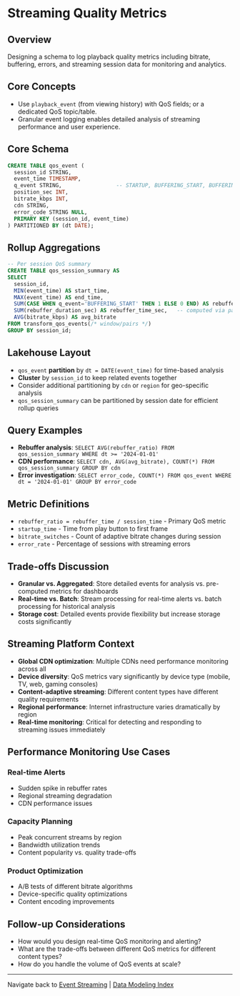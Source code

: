 # Streaming Quality Metrics

## Overview

Designing a schema to log playback quality metrics including bitrate, buffering, errors, and streaming session data for monitoring and analytics.

## Core Concepts

* Use `playback_event` (from viewing history) with QoS fields; or a dedicated QoS topic/table.
* Granular event logging enables detailed analysis of streaming performance and user experience.

## Core Schema

```sql
CREATE TABLE qos_event (
  session_id STRING,
  event_time TIMESTAMP,
  q_event STRING,                 -- STARTUP, BUFFERING_START, BUFFERING_END, BITRATE_CHANGE, ERROR
  position_sec INT,
  bitrate_kbps INT,
  cdn STRING,
  error_code STRING NULL,
  PRIMARY KEY (session_id, event_time)
) PARTITIONED BY (dt DATE);
```

## Rollup Aggregations

```sql
-- Per session QoS summary
CREATE TABLE qos_session_summary AS
SELECT
  session_id,
  MIN(event_time) AS start_time,
  MAX(event_time) AS end_time,
  SUM(CASE WHEN q_event='BUFFERING_START' THEN 1 ELSE 0 END) AS rebuffer_count,
  SUM(rebuffer_duration_sec) AS rebuffer_time_sec,   -- computed via pairing START/END
  AVG(bitrate_kbps) AS avg_bitrate
FROM transform_qos_events(/* window/pairs */)
GROUP BY session_id;
```

## Lakehouse Layout

* `qos_event` **partition** by `dt = DATE(event_time)` for time-based analysis
* **Cluster** by `session_id` to keep related events together
* Consider additional partitioning by `cdn` or `region` for geo-specific analysis
* `qos_session_summary` can be partitioned by session date for efficient rollup queries

## Query Examples

* **Rebuffer analysis**: `SELECT AVG(rebuffer_ratio) FROM qos_session_summary WHERE dt >= '2024-01-01'`
* **CDN performance**: `SELECT cdn, AVG(avg_bitrate), COUNT(*) FROM qos_session_summary GROUP BY cdn`
* **Error investigation**: `SELECT error_code, COUNT(*) FROM qos_event WHERE dt = '2024-01-01' GROUP BY error_code`

## Metric Definitions

* `rebuffer_ratio = rebuffer_time / session_time` - Primary QoS metric
* `startup_time` - Time from play button to first frame
* `bitrate_switches` - Count of adaptive bitrate changes during session
* `error_rate` - Percentage of sessions with streaming errors

## Trade-offs Discussion

* **Granular vs. Aggregated**: Store detailed events for analysis vs. pre-computed metrics for dashboards
* **Real-time vs. Batch**: Stream processing for real-time alerts vs. batch processing for historical analysis
* **Storage cost**: Detailed events provide flexibility but increase storage costs significantly

## Streaming Platform Context

* **Global CDN optimization**: Multiple CDNs need performance monitoring across all
* **Device diversity**: QoS metrics vary significantly by device type (mobile, TV, web, gaming consoles)
* **Content-adaptive streaming**: Different content types have different quality requirements
* **Regional performance**: Internet infrastructure varies dramatically by region
* **Real-time monitoring**: Critical for detecting and responding to streaming issues immediately

## Performance Monitoring Use Cases

### Real-time Alerts
* Sudden spike in rebuffer rates
* Regional streaming degradation
* CDN performance issues

### Capacity Planning
* Peak concurrent streams by region
* Bandwidth utilization trends
* Content popularity vs. quality trade-offs

### Product Optimization
* A/B tests of different bitrate algorithms
* Device-specific quality optimizations
* Content encoding improvements

## Follow-up Considerations

* How would you design real-time QoS monitoring and alerting?
* What are the trade-offs between different QoS metrics for different content types?
* How do you handle the volume of QoS events at scale?

---

Navigate back to [Event Streaming](./) | [Data Modeling Index](../README.md)